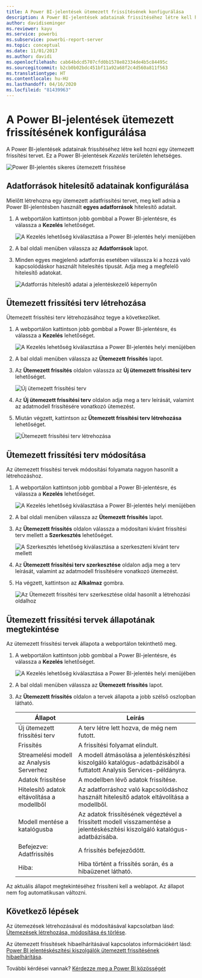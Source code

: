 ```yaml
---
title: A Power BI-jelentések ütemezett frissítésének konfigurálása
description: A Power BI-jelentések adatainak frissítéséhez létre kell hozni egy ütemezett frissítési tervet.
author: davidiseminger
ms.reviewer: kayu
ms.service: powerbi
ms.subservice: powerbi-report-server
ms.topic: conceptual
ms.date: 11/01/2017
ms.author: davidi
ms.openlocfilehash: cab64bdcd5707cfd0b1578e82334de4b5c84495c
ms.sourcegitcommit: b2cb0b02bdc451bf11a92a68f2c4d560a811f563
ms.translationtype: HT
ms.contentlocale: hu-HU
ms.lasthandoff: 04/16/2020
ms.locfileid: "81439963"
---
```

# <a name="how-to-configure-power-bi-report-scheduled-refresh"></a>A Power BI-jelentések ütemezett frissítésének konfigurálása
A Power BI-jelentések adatainak frissítéséhez létre kell hozni egy ütemezett frissítési tervet. Ez a Power BI-jelentések *Kezelés* területén lehetséges.

![Power BI-jelentés sikeres ütemezett frissítése](media/configure-scheduled-refresh/scheduled-refresh-success.png)

## <a name="configure-data-source-credentials"></a>Adatforrások hitelesítő adatainak konfigurálása
Mielőtt létrehozna egy ütemezett adatfrissítési tervet, meg kell adnia a Power BI-jelentésben használt **egyes adatforrások** hitelesítő adatait.

1. A webportálon kattintson jobb gombbal a Power BI-jelentésre, és válassza a **Kezelés** lehetőséget.
   
    ![A Kezelés lehetőség kiválasztása a Power BI-jelentés helyi menüjében](media/configure-scheduled-refresh/manage-power-bi-report.png)
2. A bal oldali menüben válassza az **Adatforrások** lapot.
3. Minden egyes megjelenő adatforrás esetében válassza ki a hozzá való kapcsolódáskor használt hitelesítés típusát. Adja meg a megfelelő hitelesítő adatokat.
   
    ![Adatforrás hitelesítő adatai a jelentéskezelő képernyőn](media/configure-scheduled-refresh/data-source-credentials.png)

## <a name="creating-a-schedule-refresh-plan"></a>Ütemezett frissítési terv létrehozása
Ütemezett frissítési terv létrehozásához tegye a következőket.

1. A webportálon kattintson jobb gombbal a Power BI-jelentésre, és válassza a **Kezelés** lehetőséget.
   
    ![A Kezelés lehetőség kiválasztása a Power BI-jelentés helyi menüjében](media/configure-scheduled-refresh/manage-power-bi-report.png)
2. A bal oldali menüben válassza az **Ütemezett frissítés** lapot.
3. Az **Ütemezett frissítés** oldalon válassza az **Új ütemezett frissítési terv** lehetőséget.
   
    ![Új ütemezett frissítési terv](media/configure-scheduled-refresh/new-scheduled-refresh-plan.png)
4. Az **Új ütemezett frissítési terv** oldalon adja meg a terv leírását, valamint az adatmodell frissítésére vonatkozó ütemezést.
5. Miután végzett, kattintson az **Ütemezett frissítési terv létrehozása** lehetőséget.
   
    ![Ütemezett frissítési terv létrehozása](media/configure-scheduled-refresh/create-scheduled-refresh-plan.png)

## <a name="modifying-a-schedule-refresh-plan"></a>Ütemezett frissítési terv módosítása
Az ütemezett frissítési tervek módosítási folyamata nagyon hasonlít a létrehozáshoz.

1. A webportálon kattintson jobb gombbal a Power BI-jelentésre, és válassza a **Kezelés** lehetőséget.
   
    ![A Kezelés lehetőség kiválasztása a Power BI-jelentés helyi menüjében](media/configure-scheduled-refresh/manage-power-bi-report.png)
2. A bal oldali menüben válassza az **Ütemezett frissítés** lapot.
3. Az **Ütemezett frissítés** oldalon válassza a módosítani kívánt frissítési terv mellett a **Szerkesztés** lehetőséget.
   
    ![A Szerkesztés lehetőség kiválasztása a szerkeszteni kívánt terv mellett](media/configure-scheduled-refresh/edit-scheduled-refresh-plan.png)
4. Az **Ütemezett frissítési terv szerkesztése** oldalon adja meg a terv leírását, valamint az adatmodell frissítésére vonatkozó ütemezést.
5. Ha végzett, kattintson az **Alkalmaz** gombra.
   
    ![Az Ütemezett frissítési terv szerkesztése oldal hasonlít a létrehozási oldalhoz](media/configure-scheduled-refresh/edit-scheduled-refresh-plan-page.png)

## <a name="viewing-the-status-of-schedule-refresh-plan"></a>Ütemezett frissítési tervek állapotának megtekintése
Az ütemezett frissítési tervek állapota a webportálon tekinthető meg.

1. A webportálon kattintson jobb gombbal a Power BI-jelentésre, és válassza a **Kezelés** lehetőséget.
   
    ![A Kezelés lehetőség kiválasztása a Power BI-jelentés helyi menüjében](media/configure-scheduled-refresh/manage-power-bi-report.png)
2. A bal oldali menüben válassza az **Ütemezett frissítés** lapot.
3. Az **Ütemezett frissítés** oldalon a tervek állapota a jobb szélső oszlopban látható.
   
   | **Állapot** | **Leírás** |
   | --- | --- |
   | Új ütemezett frissítési terv |A terv létre lett hozva, de még nem futott. |
   | Frissítés |A frissítési folyamat elindult. |
   | Streamelési modell az Analysis Serverhez |A modell átmásolása a jelentéskészítési kiszolgáló katalógus-adatbázisából a futtatott Analysis Services-példányra. |
   | Adatok frissítése |A modellben lévő adatok frissítése. |
   | Hitelesítő adatok eltávolítása a modellből |Az adatforráshoz való kapcsolódáshoz használt hitelesítő adatok eltávolítása a modellből. |
   | Modell mentése a katalógusba |Az adatok frissítésének végeztével a frissített modell visszamentése a jelentéskészítési kiszolgáló katalógus-adatbázisába. |
   | Befejezve: Adatfrissítés |A frissítés befejeződött. |
   | Hiba: |Hiba történt a frissítés során, és a hibaüzenet látható. |

Az aktuális állapot megtekintéséhez frissíteni kell a weblapot. Az állapot nem fog automatikusan változni.

## <a name="next-steps"></a>Következő lépések
Az ütemezések létrehozásával és módosításával kapcsolatban lásd: [Ütemezések létrehozása, módosítása és törlése](https://docs.microsoft.com/sql/reporting-services/subscriptions/create-modify-and-delete-schedules).

Az ütemezett frissítések hibaelhárításával kapcsolatos információkért lásd: [Power BI jelentéskészítési kiszolgálók ütemezett frissítésének hibaelhárítása](scheduled-refresh-troubleshoot.md).

További kérdései vannak? [Kérdezze meg a Power BI közösségét](https://community.powerbi.com/)

